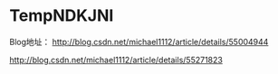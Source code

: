 ﻿# TempNDKJNI

Blog地址：  http://blog.csdn.net/michael1112/article/details/55004944

http://blog.csdn.net/michael1112/article/details/55271823



